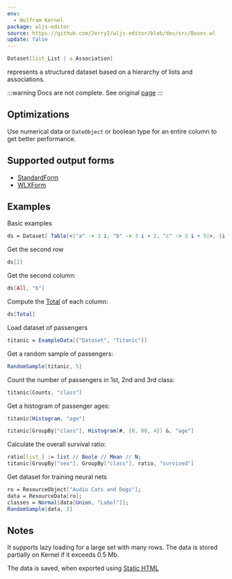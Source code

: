 ```yaml
---
env:
  - Wolfram Kernel
package: wljs-editor
source: https://github.com/JerryI/wljs-editor/blob/dev/src/Boxes.wl
update: false
---
```

```mathematica
Dataset[list_List | a_Association]
```

represents a structured dataset based on a hierarchy of lists and associations.

:::warning
Docs are not complete. See original [page](https://reference.wolfram.com/language/ref/Dataset.html)
:::

## Optimizations
Use numerical data or `DateObject` or boolean type for an entire column to get better performance.

## Supported output forms
- [StandardForm](frontend/Reference/Formatting/StandardForm.md)
- [WLXForm](frontend/Reference/Formatting/WLXForm.md)


## Examples
Basic examples
```mathematica
ds = Dataset[ Table[<|"a" -> 3 i, "b" -> 3 i + 2, "c" -> 3 i + 5|>, {i, 3}]]
```

Get the second row

```mathematica
ds[2]
```

Get the second column:

```mathematica
ds[All, "b"]
```

Compute the [Total](https://reference.wolfram.com/language/ref/Total.html) of each column:

```mathematica
ds[Total]
```

Load dataset of passengers

```mathematica
titanic = ExampleData[{"Dataset", "Titanic"}]
```

Get a random sample of passengers:

```mathematica
RandomSample[titanic, 5]
```

Count the number of passengers in 1st, 2nd and 3rd class:

```mathematica
titanic[Counts, "class"]
```

Get a histogram of passenger ages:

```mathematica
titanic[Histogram, "age"]
```

```mathematica
titanic[GroupBy["class"], Histogram[#, {0, 80, 4}] &, "age"]
```

Calculate the overall survival ratio:

```mathematica
ratio[list_] := list // Boole // Mean // N;
titanic[GroupBy["sex"], GroupBy["class"], ratio, "survived"]
```

Get dataset for training neural nets

```mathematica
ro = ResourceObject["Audio Cats and Dogs"];
data = ResourceData[ro];
classes = Normal[data[Union, "Label"]];
RandomSample[data, 2]
```



## Notes
It supports lazy loading for a large set with many rows. The data is stored partially on Kernel if it exceeds 0.5 Mb.

The data is saved, when exported using [Static HTML](frontend/Exporting/Static%20HTML.md)